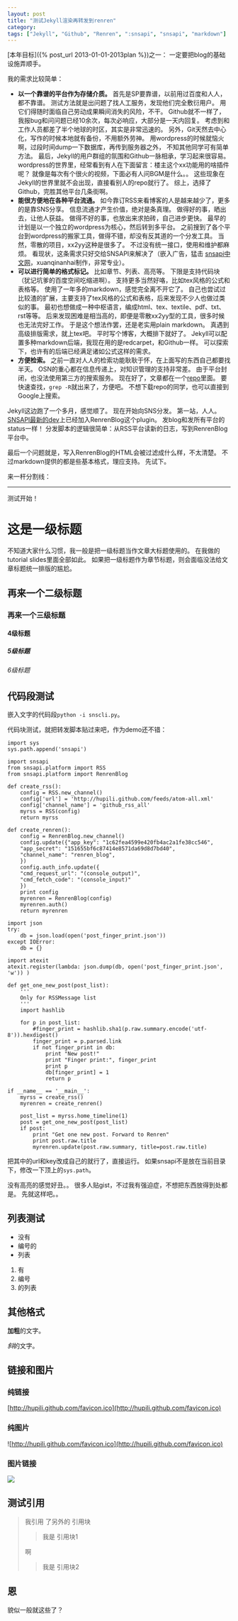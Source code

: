 ```yaml
---
layout: post
title: "测试Jekyll渲染再转发到renren"
category: 
tags: ["Jekyll", "Github", "Renren", ":snsapi", "snsapi", "markdown"]
---
```


[本年目标]({% post_url 2013-01-01-2013plan %})之一：
一定要把blog的基础设施弄顺手。

我的需求比较简单：

   * **以一个靠谱的平台作为存储介质。**
   首先是SP要靠谱，以前用过百度和人人，都不靠谱。
   测试方法就是出问题了找人工服务，发现他们完全敷衍用户。
   用它们得随时面临自己劳动成果瞬间消失的风险，不干。
   Github就不一样了，我报bug和问问题已经10余次，每次必响应，大部分是一天内回复。
   考虑到和工作人员都差了半个地球的时区，其实是非常迅速的。
   另外，Git天然去中心化，写作的时候本地就有备份，不用额外劳神。
   用wordpress的时候就恼火啊，过段时间dump一下数据库，再传到服务器之外，
   不知其他同学可有简单方法。
   最后，Jekyll的用户群组的氛围和Github一脉相承，学习起来很容易。
   wordpress的世界里，经常看到有人在下面留言：楼主这个xx功能用的啥插件呢？
   就像是每次有个很火的视频，下面必有人问BGM是什么。。
   这些现象在Jekyll的世界里就不会出现，直接看别人的repo就行了。
   综上，选择了Github，完胜其他平台几条街啊。
   * **能很方便地在各种平台流通。**
   如今靠订RSS来看博客的人是越来越少了，更多的是靠SNS分享。
   信息流通才产生价值，绝对是条真理。
   做得好的事，晒出去，让他人获益。
   做得不好的事，也放出来求拍砖，自己进步更快。
   最早的计划是以一个独立的wordpress为核心，然后转到多平台。
   之前搜到了各个平台到wordpress的搬家工具，做得不错，却没有反其道的一个分发工具。
   当然，零散的项目，xx2yy这种是很多了。
   不过没有统一接口，使用和维护都麻烦。
   看现状，这条需求只好交给SNSAPI来解决了（嵌入广告，猛击
   [snsapi中文网](http://snsapi.sinaapp.com/)，xuanqinanhai制作，非常专业）。
   * **可以进行简单的格式标记。**
   比如章节、列表、高亮等。
   下限是支持代码块（犹记坑爹的百度空间吃缩进啊）。
   支持更多当然好咯，比如tex风格的公式和表格等。
   使用了一年多的markdown，感觉完全离不开它了。
   自己也尝试过比较渣的扩展，主要支持了tex风格的公式和表格，后来发现不少人也做过类似的事。
   最初也想做成一种中枢语言，编成html、tex、textile、pdf、txt、rst等等。
   后来发现困难是相当高的，即便是零散xx2yy型的工具，很多时候也无法完好工作。
   于是这个想法作罢，还是老实用plain markdown。
   真遇到高级排版需求，就上tex吧。
   平时写个博客，大概排下就好了。
   Jekyll可以配置多种markdown后端，我现在用的是redcarpet，和Github一样。
   可以探索下，也许有的后端已经满足诸如公式这样的需求。
   * **方便检索。**
   之前一直对人人的检索功能耿耿于怀，在上面写的东西自己都要找半天。
   OSN的重心都在信息传递上，对知识管理的支持非常差。
   由于平台封闭，也没法使用第三方的搜索服务。
   现在好了，文章都在一个[repo](https://github.com/hupili/hupili.github.com)里面。
   要快速查找，`grep -R`就出来了，方便吧。
   不想下载repo的同学，也可以直接到Google上搜索。

Jekyll这边跑了一个多月，感觉顺了。
现在开始向SNS分发。
第一站，人人。
[SNSAPI最新的dev](https://github.com/hupili/snsapi/tree/dev)上已经加入RenrenBlog这个plugin。
发blog和发所有平台的status一样！
分发脚本的逻辑很简单：从RSS平台读新的日志，写到RenrenBlog平台中。

最后一个问题就是，写入RenrenBlog的HTML会被过滤成什么样，不太清楚。
不过markdown提供的都是些基本格式，理应支持。
先试下。

来一杆分割线：

---------------------------------------------------

测试开始！

# 这是一级标题

不知道大家什么习惯，我一般是把一级标题当作文章大标题使用的。
在我做的tutorial slides里面全部如此。
如果把一级标题作为章节标题，则会面临没法给文章标题统一排版的尴尬。

## 再来一个二级标题

### 再来一个三级标题 

#### 4级标题

##### 5级标题

###### 6级标题

## 代码段测试

嵌入文字的代码段`python -i snscli.py`。

代码块测试，就把转发脚本贴过来吧，作为demo还不错：

```
import sys
sys.path.append('snsapi')

import snsapi
from snsapi.platform import RSS
from snsapi.platform import RenrenBlog

def create_rss():
    config = RSS.new_channel()
    config['url'] = 'http://hupili.github.com/feeds/atom-all.xml'
    config['channel_name'] = 'github_rss_all'
    myrss = RSS(config)
    return myrss

def create_renren():
    config = RenrenBlog.new_channel()
    config.update({"app_key": "1c62fea4599e420fb4ac2a1fe38cc546",
    "app_secret": "151655bf6c87414e8571da69d8d7bd40",
    "channel_name": "renren_blog",
    })
    config.auth_info.update({
    "cmd_request_url": "(console_output)",
    "cmd_fetch_code": "(console_input)"
    })
    print config
    myrenren = RenrenBlog(config)
    myrenren.auth()
    return myrenren

import json
try:
    db = json.load(open('post_finger_print.json'))
except IOError:
    db = {}

import atexit
atexit.register(lambda: json.dump(db, open('post_finger_print.json', 'w')) )

def get_one_new_post(post_list):
    '''
	Only for RSSMessage list
	'''
    import hashlib

    for p in post_list:
        #finger_print = hashlib.sha1(p.raw.summary.encode('utf-8')).hexdigest()
        finger_print = p.parsed.link
        if not finger_print in db:
            print "New post!"
            print "Finger print:", finger_print
            print p
            db[finger_print] = 1
            return p

if __name__ == '__main__':
    myrss = create_rss()
    myrenren = create_renren()

    post_list = myrss.home_timeline(1)
    post = get_one_new_post(post_list)
    if post:
        print "Get one new post. Forward to Renren"
        print post.raw.title
        myrenren.update(post.raw.summary, title=post.raw.title)
```

把其中的url和key改成自己的就行了，直接运行。
如果snsapi不是放在当前目录下，修改一下顶上的`sys.path`。

没有高亮的感觉好丑。。
很多人贴gist，不过我有强迫症，不想把东西放得到处都是。
先就这样吧。。

## 列表测试

   * 没有
   * 编号的
   * 列表

   1. 有
   2. 编号
   3. 的列表

## 其他格式

**加粗**的文字。

*斜*的文字。

## 链接和图片

### 纯链接

[http://hupili.github.com/favicon.ico](http://hupili.github.com/favicon.ico)

### 纯图片

![http://hupili.github.com/favicon.ico](http://hupili.github.com/favicon.ico)

### 图片链接

[![](http://hupili.github.com/favicon.ico)](http://hupili.github.com/favicon.ico)

## 测试引用

> 我引用
> 了另外的
> 引用块
> 
> > 我是
> > 引用块1
>
> 啊
>
> > 我是
> > 引用块2

## 恩

貌似一般就这些了？

